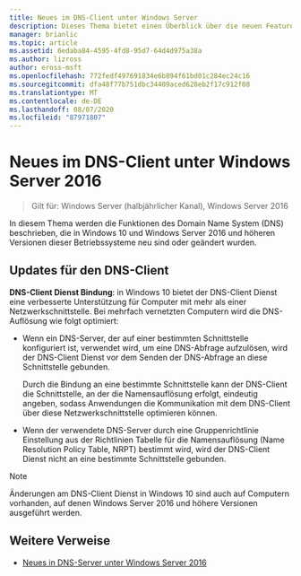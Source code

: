 ```yaml
---
title: Neues im DNS-Client unter Windows Server
description: Dieses Thema bietet einen Überblick über die neuen Features im DNS-Client unter Windows Server und Windows 10.
manager: brianlic
ms.topic: article
ms.assetid: 6edaba84-4595-4fd8-95d7-64d4d975a38a
ms.author: lizross
author: eross-msft
ms.openlocfilehash: 772fedf497691834e6b894f61bd01c284ec24c16
ms.sourcegitcommit: dfa48f77b751dbc34409aced628eb2f17c912f08
ms.translationtype: MT
ms.contentlocale: de-DE
ms.lasthandoff: 08/07/2020
ms.locfileid: "87971807"
---
```

# <a name="whats-new-in-dns-client-in-windows-server-2016"></a>Neues im DNS-Client unter Windows Server 2016

>Gilt für: Windows Server (halbjährlicher Kanal), Windows Server 2016

In diesem Thema werden die Funktionen des Domain Name System (DNS) beschrieben, die in Windows 10 und Windows Server 2016 und höheren Versionen dieser Betriebssysteme neu sind oder geändert wurden.

## <a name="updates-to-dns-client"></a>Updates für den DNS-Client

**DNS-Client Dienst Bindung**: in Windows 10 bietet der DNS-Client Dienst eine verbesserte Unterstützung für Computer mit mehr als einer Netzwerkschnittstelle. Bei mehrfach vernetzten Computern wird die DNS-Auflösung wie folgt optimiert:

-   Wenn ein DNS-Server, der auf einer bestimmten Schnittstelle konfiguriert ist, verwendet wird, um eine DNS-Abfrage aufzulösen, wird der DNS-Client Dienst vor dem Senden der DNS-Abfrage an diese Schnittstelle gebunden.

    Durch die Bindung an eine bestimmte Schnittstelle kann der DNS-Client die Schnittstelle, an der die Namensauflösung erfolgt, eindeutig angeben, sodass Anwendungen die Kommunikation mit dem DNS-Client über diese Netzwerkschnittstelle optimieren können.

-   Wenn der verwendete DNS-Server durch eine Gruppenrichtlinie Einstellung aus der Richtlinien Tabelle für die Namensauflösung (Name Resolution Policy Table, NRPT) bestimmt wird, wird der DNS-Client Dienst nicht an eine bestimmte Schnittstelle gebunden.

> [!NOTE]
> Änderungen am DNS-Client Dienst in Windows 10 sind auch auf Computern vorhanden, auf denen Windows Server 2016 und höhere Versionen ausgeführt werden.

## <a name="additional-references"></a>Weitere Verweise

-   [Neues in DNS-Server unter Windows Server 2016](What-s-New-in-DNS-Server.md)


